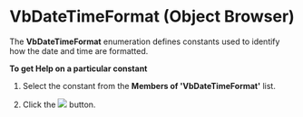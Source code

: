 
# VbDateTimeFormat (Object Browser)

The  **VbDateTimeFormat** enumeration defines constants used to identify how the date and time are formatted.

 **To get Help on a particular constant**




1. Select the constant from the  **Members of 'VbDateTimeFormat'** list.
    
2. Click the 
![](../images/but_help_ZA01201583.gif) button.
    

